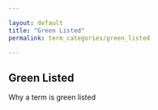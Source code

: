 ```yaml
---

layout: default
title: "Green Listed"
permalink: term_categories/green_listed

---
```


## Green Listed

Why a term is green listed
